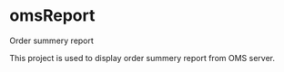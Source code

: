 # omsReport
Order summery report

This project is used to display order summery report from OMS server.

